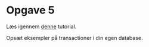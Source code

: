 # Opgave 5
Læs igennem [denne](https://www.softwaretestinghelp.com/mysql-transaction-tutorial/) tutorial.  

Opsæt eksempler på transactioner i din egen database.